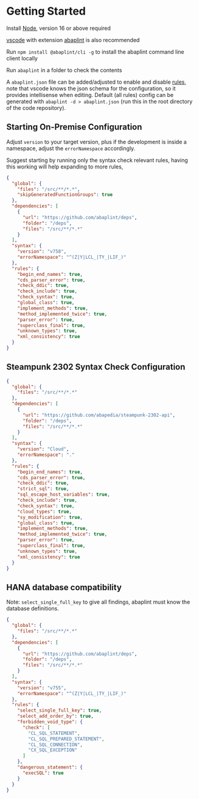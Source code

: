 # Getting Started

Install [Node](https://nodejs.org), version 16 or above required

[vscode](https://code.visualstudio.com/) with extension [abaplint](https://marketplace.visualstudio.com/items?itemName=larshp.vscode-abaplint) is also recommended

Run `npm install @abaplint/cli -g` to install the abaplint command line client locally

Run `abaplint` in a folder to check the contents

A `abaplint.json` file can be added/adjusted to enable and disable [rules](https://rules.abaplint.org/), note that vscode knows the json schema for the configuration, so it provides intellisense when editing. Default (all rules) config can be generated with `abaplint -d > abaplint.json` (run this in the root directory of the code repository).

## Starting On-Premise Configuration

Adjust `version` to your target version, plus if the development is inside a namespace, adjust the `errorNamespace` accordingly.

Suggest starting by running only the syntax check relevant rules, having this working will help expanding to more rules,

```json
{
  "global": {
    "files": "/src/**/*.*",
    "skipGeneratedFunctionGroups": true
  },
  "dependencies": [
    {
      "url": "https://github.com/abaplint/deps",
      "folder": "/deps",
      "files": "/src/**/*.*"
    }
  ],
  "syntax": {
    "version": "v758",
    "errorNamespace": "^(Z|Y|LCL_|TY_|LIF_)"
  },
  "rules": {
    "begin_end_names": true,
    "cds_parser_error": true,
    "check_ddic": true,
    "check_include": true,
    "check_syntax": true,
    "global_class": true,
    "implement_methods": true,
    "method_implemented_twice": true,
    "parser_error": true,
    "superclass_final": true,
    "unknown_types": true,
    "xml_consistency": true
  }
}
```

## Steampunk 2302 Syntax Check Configuration

```json
{
  "global": {
    "files": "/src/**/*.*"
  },
  "dependencies": [
    {
      "url": "https://github.com/abapedia/steampunk-2302-api",
      "folder": "/deps",
      "files": "/src/**/*.*"
    }
  ],
  "syntax": {
    "version": "Cloud",
    "errorNamespace": "."
  },
  "rules": {
    "begin_end_names": true,
    "cds_parser_error": true,
    "check_ddic": true,
    "strict_sql": true,
    "sql_escape_host_variables": true,
    "check_include": true,
    "check_syntax": true,
    "cloud_types": true,
    "sy_modification": true,
    "global_class": true,
    "implement_methods": true,
    "method_implemented_twice": true,
    "parser_error": true,
    "superclass_final": true,
    "unknown_types": true,
    "xml_consistency": true
  }
}
```

## HANA database compatibility

Note: `select_single_full_key` to give all findings, abaplint must know the database definitions.

```json
{
  "global": {
    "files": "/src/**/*.*"
  },
  "dependencies": [
    {
      "url": "https://github.com/abaplint/deps",
      "folder": "/deps",
      "files": "/src/**/*.*"
    }
  ],
  "syntax": {
    "version": "v755",
    "errorNamespace": "^(Z|Y|LCL_|TY_|LIF_)"
  },
  "rules": {
    "select_single_full_key": true,
    "select_add_order_by": true,
    "forbidden_void_type": {
      "check": [
        "CL_SQL_STATEMENT",
        "CL_SQL_PREPARED_STATEMENT",
        "CL_SQL_CONNECTION",
        "CX_SQL_EXCEPTION"
      ]
    },
    "dangerous_statement": {
      "execSQL": true
    }
  }
}
```
